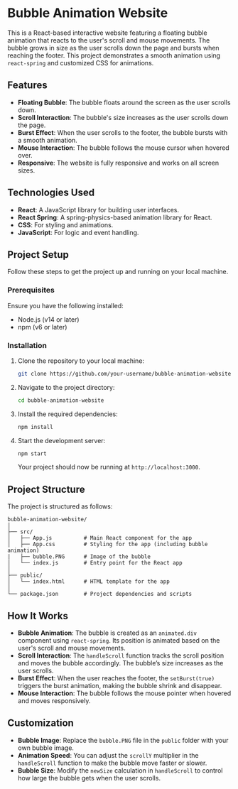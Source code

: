 # Bubble Animation Website

This is a React-based interactive website featuring a floating bubble animation that reacts to the user's scroll and mouse movements. The bubble grows in size as the user scrolls down the page and bursts when reaching the footer. This project demonstrates a smooth animation using `react-spring` and customized CSS for animations.

## Features

- **Floating Bubble**: The bubble floats around the screen as the user scrolls down.
- **Scroll Interaction**: The bubble's size increases as the user scrolls down the page.
- **Burst Effect**: When the user scrolls to the footer, the bubble bursts with a smooth animation.
- **Mouse Interaction**: The bubble follows the mouse cursor when hovered over.
- **Responsive**: The website is fully responsive and works on all screen sizes.

## Technologies Used

- **React**: A JavaScript library for building user interfaces.
- **React Spring**: A spring-physics-based animation library for React.
- **CSS**: For styling and animations.
- **JavaScript**: For logic and event handling.

## Project Setup

Follow these steps to get the project up and running on your local machine.

### Prerequisites

Ensure you have the following installed:

- Node.js (v14 or later)
- npm (v6 or later)

### Installation

1. Clone the repository to your local machine:

   ```bash
   git clone https://github.com/your-username/bubble-animation-website.git
   ```

2. Navigate to the project directory:

   ```bash
   cd bubble-animation-website
   ```

3. Install the required dependencies:

   ```bash
   npm install
   ```

4. Start the development server:

   ```bash
   npm start
   ```

   Your project should now be running at `http://localhost:3000`.

## Project Structure

The project is structured as follows:

```
bubble-animation-website/
│
├── src/
│   ├── App.js          # Main React component for the app
│   ├── App.css         # Styling for the app (including bubble animation)
|   ├── bubble.PNG      # Image of the bubble
│   └── index.js        # Entry point for the React app
│
├── public/
│   └── index.html      # HTML template for the app
│
└── package.json        # Project dependencies and scripts
```

## How It Works

- **Bubble Animation**: The bubble is created as an `animated.div` component using `react-spring`. Its position is animated based on the user's scroll and mouse movements.
- **Scroll Interaction**: The `handleScroll` function tracks the scroll position and moves the bubble accordingly. The bubble’s size increases as the user scrolls.
- **Burst Effect**: When the user reaches the footer, the `setBurst(true)` triggers the burst animation, making the bubble shrink and disappear.
- **Mouse Interaction**: The bubble follows the mouse pointer when hovered and moves responsively.

## Customization

- **Bubble Image**: Replace the `bubble.PNG` file in the `public` folder with your own bubble image.
- **Animation Speed**: You can adjust the `scrollY` multiplier in the `handleScroll` function to make the bubble move faster or slower.
- **Bubble Size**: Modify the `newSize` calculation in `handleScroll` to control how large the bubble gets when the user scrolls.
